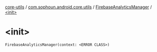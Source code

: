 [core-utils](../../index.md) / [com.sophoun.android.core.utils](../index.md) / [FirebaseAnalyticsManager](index.md) / [&lt;init&gt;](./-init-.md)

# &lt;init&gt;

`FirebaseAnalyticsManager(context: <ERROR CLASS>)`